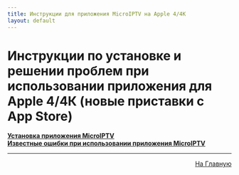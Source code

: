 ```yaml
---
title: Инструкции для приложения MicroIPTV на Apple 4/4К
layout: default
---
```

# Инструкции по установке и решении проблем при использовании приложения для Apple 4/4К  (новые приставки с App Store)

<a href="subp/appletv4_install">**Установка приложения MicroIPTV**</a>  
<a href="subp/appletv4_bugs">**Известные ошибки при использовании приложения MicroIPTV**</a> 

---
<p  align="right"><a href="https://lazykpub.github.io/Lazykpub">На Главную</a></p>
